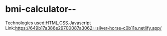 # bmi-calculator--
Technologies used:HTML,CSS.Javascript\
Link:https://649b17a386e29700087a3062--silver-horse-c0b11a.netlify.app/
